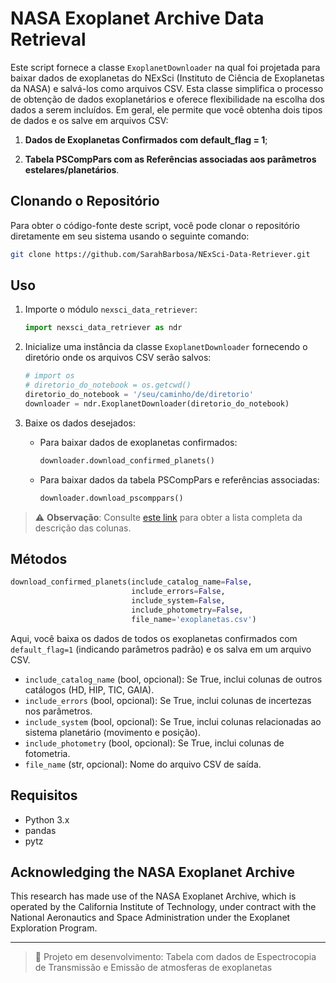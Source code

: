 # NASA Exoplanet Archive Data Retrieval

Este script fornece a classe  `ExoplanetDownloader` na qual foi projetada para baixar dados de exoplanetas do NExSci (Instituto de Ciência de Exoplanetas da NASA) e salvá-los como arquivos CSV. Esta classe simplifica o processo de obtenção de dados exoplanetários e oferece flexibilidade na escolha dos dados a serem incluídos. Em geral, ele permite que você obtenha dois tipos de dados e os salve em arquivos CSV:

1. **Dados de Exoplanetas Confirmados com default_flag = 1**;

2. **Tabela PSCompPars com as Referências associadas aos parâmetros estelares/planetários**.

## Clonando o Repositório

Para obter o código-fonte deste script, você pode clonar o repositório diretamente em seu sistema usando o seguinte comando:

```bash
git clone https://github.com/SarahBarbosa/NExSci-Data-Retriever.git
```

## Uso

1. Importe o módulo `nexsci_data_retriever`:

   ```python
   import nexsci_data_retriever as ndr
   ```

2. Inicialize uma instância da classe `ExoplanetDownloader` fornecendo o diretório onde os arquivos CSV serão salvos:

   ```python
   # import os
   # diretorio_do_notebook = os.getcwd()
   diretorio_do_notebook = '/seu/caminho/de/diretorio'
   downloader = ndr.ExoplanetDownloader(diretorio_do_notebook)
   ```

3. Baixe os dados desejados:

   - Para baixar dados de exoplanetas confirmados:

     ```python
     downloader.download_confirmed_planets()
     ```

   - Para baixar dados da tabela PSCompPars e referências associadas:

     ```python
     downloader.download_pscomppars()
     ```

> ⚠️ **Observação**: Consulte [este link](https://exoplanetarchive.ipac.caltech.edu/docs/ps-conf-ext-mapping.pdf) para obter a lista completa da descrição das colunas.

## Métodos 

```python
download_confirmed_planets(include_catalog_name=False,
                           include_errors=False,
                           include_system=False,
                           include_photometry=False,
                           file_name='exoplanetas.csv')
```
Aqui, você baixa os dados de todos os exoplanetas confirmados com `default_flag=1` (indicando parâmetros padrão) e os salva em um arquivo CSV.

- `include_catalog_name` (bool, opcional): Se True, inclui colunas de outros catálogos (HD, HIP, TIC, GAIA).
- `include_errors` (bool, opcional): Se True, inclui colunas de incertezas nos parâmetros.
- `include_system` (bool, opcional): Se True, inclui colunas relacionadas ao sistema planetário (movimento e posição).
- `include_photometry` (bool, opcional): Se True, inclui colunas de fotometria.
- `file_name` (str, opcional): Nome do arquivo CSV de saída.

## Requisitos

- Python 3.x
- pandas
- pytz

## Acknowledging the NASA Exoplanet Archive

This research has made use of the NASA Exoplanet Archive, which is operated by the California Institute of Technology, under contract with the National Aeronautics and Space Administration under the Exoplanet Exploration Program.

---

> 🔭 Projeto em desenvolvimento: Tabela com dados de Espectrocopia de Transmissão e Emissão de atmosferas de exoplanetas
